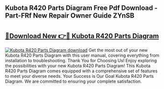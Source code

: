 ## Kubota R420 Parts Diagram Free Pdf Download - Part-FRf New Repair Owner Guide ZYnSB

# <h2><a href="http://dfhoenv.blite.top/?on=Kubota+R420+Parts+Diagram">🔗Download New 👉🔴 Kubota R420 Parts Diagram</a></h2>

[![Kubota R420 Parts Diagram download](https://i.imgur.com/lujVjoI.png)](http://dfhoenv.blite.top/?on=Kubota+R420+Parts+Diagram)
Get the most out of your new Kubota R420 Parts Diagram with this user manual, covering everything from installation to troubleshooting. Thank You for Choosing Us! Enjoy exploring the possibilities with your new Kubota R420 Parts Diagram! This Kubota R420 Parts Diagram comes equipped with a comprehensive set of features to meet your diverse needs. Your Success is Our Goal Kubota R420 Parts Diagram. We are committed to ensuring your complete satisfaction.

